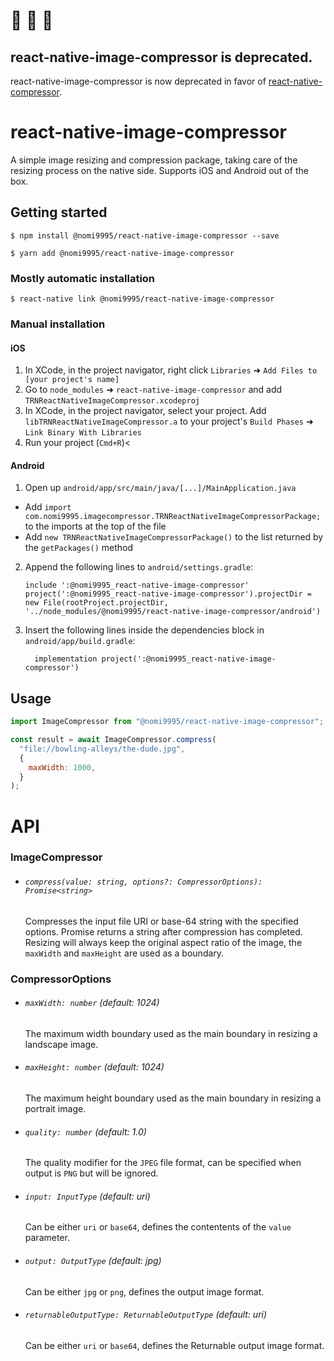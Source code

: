 # 🚧 🚧 🚧
## react-native-image-compressor is deprecated.

react-native-image-compressor is now deprecated in favor of [react-native-compressor](https://github.com/numandev1/react-native-compressor).

# react-native-image-compressor

A simple image resizing and compression package, taking care of the resizing process on the native side. Supports iOS and Android out of the box.

## Getting started

`$ npm install @nomi9995/react-native-image-compressor --save`

`$ yarn add @nomi9995/react-native-image-compressor`

### Mostly automatic installation

`$ react-native link @nomi9995/react-native-image-compressor`

### Manual installation

#### iOS

1. In XCode, in the project navigator, right click `Libraries` ➜ `Add Files to [your project's name]`
2. Go to `node_modules` ➜ `react-native-image-compressor` and add `TRNReactNativeImageCompressor.xcodeproj`
3. In XCode, in the project navigator, select your project. Add `libTRNReactNativeImageCompressor.a` to your project's `Build Phases` ➜ `Link Binary With Libraries`
4. Run your project (`Cmd+R`)<

#### Android

1. Open up `android/app/src/main/java/[...]/MainApplication.java`

- Add `import com.nomi9995.imagecompressor.TRNReactNativeImageCompressorPackage;` to the imports at the top of the file
- Add `new TRNReactNativeImageCompressorPackage()` to the list returned by the `getPackages()` method

2. Append the following lines to `android/settings.gradle`:
   ```
   include ':@nomi9995_react-native-image-compressor'
   project(':@nomi9995_react-native-image-compressor').projectDir = new File(rootProject.projectDir, 	'../node_modules/@nomi9995/react-native-image-compressor/android')
   ```
3. Insert the following lines inside the dependencies block in `android/app/build.gradle`:
   ```
     implementation project(':@nomi9995_react-native-image-compressor')
   ```

## Usage

```javascript
import ImageCompressor from "@nomi9995/react-native-image-compressor";

const result = await ImageCompressor.compress(
  "file://bowling-alleys/the-dude.jpg",
  {
    maxWidth: 1000,
  }
);
```

# API

### ImageCompressor

- ###### `compress(value: string, options?: CompressorOptions): Promise<string>`

  Compresses the input file URI or base-64 string with the specified options. Promise returns a string after compression has completed. Resizing will always keep the original aspect ratio of the image, the `maxWidth` and `maxHeight` are used as a boundary.

### CompressorOptions

- ###### `maxWidth: number` (default: 1024)

  The maximum width boundary used as the main boundary in resizing a landscape image.

- ###### `maxHeight: number` (default: 1024)

  The maximum height boundary used as the main boundary in resizing a portrait image.

- ###### `quality: number` (default: 1.0)

  The quality modifier for the `JPEG` file format, can be specified when output is `PNG` but will be ignored.

- ###### `input: InputType` (default: uri)

  Can be either `uri` or `base64`, defines the contentents of the `value` parameter.

- ###### `output: OutputType` (default: jpg)

  Can be either `jpg` or `png`, defines the output image format.

- ###### `returnableOutputType: ReturnableOutputType` (default: uri)
  Can be either `uri` or `base64`, defines the Returnable output image format.
